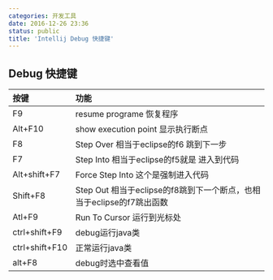 ```yaml
---
categories: 开发工具
date: 2016-12-26 23:36
status: public
title: 'Intellij Debug 快捷键'
---
```


## Debug 快捷键
|按键|功能|
|:--|:--|
|F9              |resume programe 恢复程序|
|Alt+F10         |show execution point 显示执行断点
|F8              |Step Over 相当于eclipse的f6      跳到下一步
|F7              |Step Into 相当于eclipse的f5就是  进入到代码
|Alt+shift+F7    |Force Step Into 这个是强制进入代码
|Shift+F8        |Step Out  相当于eclipse的f8跳到下一个断点，也相当于eclipse的f7跳出函数
|Atl+F9          |Run To Cursor 运行到光标处
|ctrl+shift+F9   |debug运行java类
|ctrl+shift+F10  |正常运行java类
|alt+F8          |debug时选中查看值